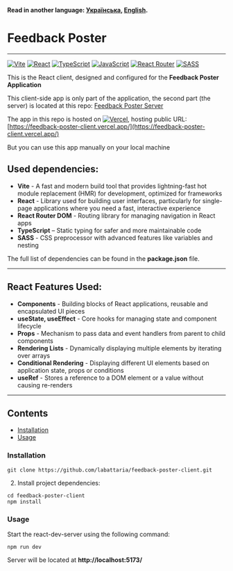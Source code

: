 **Read in another language: [Українська](README.ukr.md), [English](README.md).**

# Feedback Poster

---

[![Vite](https://img.shields.io/badge/vite-%23646CFF.svg?style=for-the-badge&logo=vite&logoColor=white)](#)
[![React](https://img.shields.io/badge/react-%2320232a.svg?style=for-the-badge&logo=react&logoColor=%2361DAFB)](#)
[![TypeScript](https://img.shields.io/badge/typescript-%23007ACC.svg?style=for-the-badge&logo=typescript&logoColor=white)](#)
[![JavaScript](https://img.shields.io/badge/JavaScript-323330?style=for-the-badge&logo=javascript&logoColor=F7DF1E)](#)
[![React Router](https://img.shields.io/badge/React_Router-CA4245?style=for-the-badge&logo=react-router&logoColor=white)](#)
[![SASS](https://img.shields.io/badge/SASS-hotpink.svg?style=for-the-badge&logo=SASS&logoColor=white)](#)

This is the React client, designed and configured for the **Feedback Poster Application**

This client-side app is only part of the application, the second part (the server) is located at this repo: [Feedback Poster Server](https://github.com/labattaria/feedback-poster-server)

The app in this repo is hosted on [![Vercel](https://img.shields.io/badge/vercel-%23000000.svg?style=for-the-badge&logo=vercel&logoColor=white)](#), hosting public URL: [https://feedback-poster-client.vercel.app/](https://feedback-poster-client.vercel.app/)

But you can use this app manually on your local machine

## Used dependencies:

- **Vite** - A fast and modern build tool that provides lightning-fast hot module replacement (HMR) for development, optimized for frameworks
- **React** - Library used for building user interfaces, particularly for single-page applications where you need a fast, interactive experience
- **React Router DOM** - Routing library for managing navigation in React apps
- **TypeScript** – Static typing for safer and more maintainable code
- **SASS** - CSS preprocessor with advanced features like variables and nesting

The full list of dependencies can be found in the **package.json** file.

---

## React Features Used:

- **Components** - Building blocks of React applications, reusable and encapsulated UI pieces
- **useState, useEffect** - Core hooks for managing state and component lifecycle
- **Props** - Mechanism to pass data and event handlers from parent to child components
- **Rendering Lists** - Dynamically displaying multiple elements by iterating over arrays
- **Conditional Rendering** - Displaying different UI elements based on application state, props or conditions
- **useRef** - Stores a reference to a DOM element or a value without causing re-renders

---

## Contents

- [Installation](#installation)
- [Usage](#usage)

### Installation

```shell
git clone https://github.com/labattaria/feedback-poster-client.git
```

2. Install project dependencies:

```shell
cd feedback-poster-client
npm install
```

### Usage

Start the react-dev-server using the following command:

```shell
npm run dev
```

Server will be located at **http://localhost:5173/**
